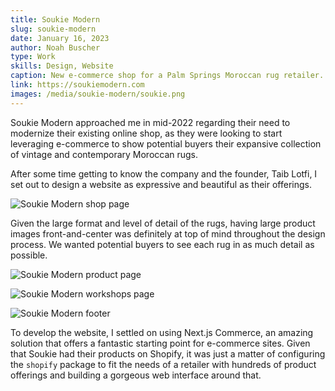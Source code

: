 ```yaml
---
title: Soukie Modern
slug: soukie-modern
date: January 16, 2023
author: Noah Buscher
type: Work
skills: Design, Website
caption: New e-commerce shop for a Palm Springs Moroccan rug retailer.
link: https://soukiemodern.com
images: /media/soukie-modern/soukie.png
---
```


Soukie Modern approached me in mid-2022 regarding their need to modernize their existing online shop, as they were looking to start leveraging e-commerce to show potential buyers their expansive collection of vintage and contemporary Moroccan rugs.

After some time getting to know the company and the founder, Taib Lotfi, I set out to design a website as expressive and beautiful as their offerings.

![Soukie Modern shop page](/media/soukie-modern/soukie-shop.png)

Given the large format and level of detail of the rugs, having large product images front-and-center was definitely at top of mind throughout the design process. We wanted potential buyers to see each rug in as much detail as possible.

![Soukie Modern product page](/media/soukie-modern/soukie-product.png)

![Soukie Modern workshops page](/media/soukie-modern/soukie-workshops.png)

![Soukie Modern footer](/media/soukie-modern/soukie-footer.png)

To develop the website, I settled on using Next.js Commerce, an amazing solution that offers a fantastic starting point for e-commerce sites. Given that Soukie had their products on Shopify, it was just a matter of configuring the `shopify` package to fit the needs of a retailer with hundreds of product offerings and building a gorgeous web interface around that.
